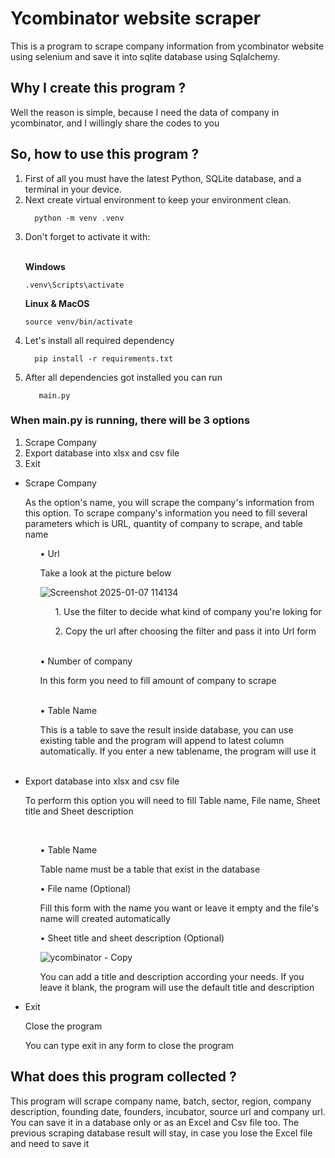 # Ycombinator website scraper

This is a program to scrape company information from ycombinator website using selenium and save it into sqlite database using Sqlalchemy. 
<br>

## Why I create this program ?

Well the reason is simple, because I need the data of company in ycombinator, and I willingly share the codes to you

## So, how to use this program ?
<ol>
<li>First of all you must have the latest Python, SQLite database, and a terminal in your device.</li> 
<li>Next create virtual environment to keep your environment clean.</li>

```
  python -m venv .venv
```

<li>Don't forget to activate it with:</li>
  <br>

__Windows__

``.venv\Scripts\activate``

__Linux & MacOS__

```
source venv/bin/activate
```
<li>Let's install all required dependency</li> 

```
  pip install -r requirements.txt
```

<li>After all dependencies got installed you can run</li>

```
   main.py
```
</ol>

### When main.py is running, there will be 3 options

1. Scrape Company
2. Export database into xlsx and csv file
3. Exit
   <br>

<ul>
<li> Scrape Company </li>
<p>As the option's name, you will scrape the company's information from this option. To scrape company's information 
you need to fill several parameters which is URL, quantity of company to scrape, and table name</p>

<ol>
• Url 
<p> Take a look at the picture below </p>

![Screenshot 2025-01-07 114134](https://github.com/user-attachments/assets/a0ccc873-5c9c-4d1e-987d-daf7af1682b4)

<ol>
<p> 1. Use the filter to decide what kind of company you're loking for </p>
<p> 2. Copy the url after choosing the filter and pass it into Url form</p>
</ol>

<br>
• Number of company
<p> In this form you need to fill amount of company to scrape </p>

<br>
• Table Name
<p> This is a table to save the result inside database, you can use existing table and the program will append to latest 
column automatically. If you enter a new tablename, the program will use it </p>
<br>

</ol>
<li>
Export database into xlsx and csv file 
<p> To perform this option you will need to fill Table name, File name, Sheet title and Sheet description</p>
<ol>
<br>

• Table Name

<p> Table name must be a table that exist in the database</p>

• File name (Optional)

<p> Fill this form with the name you want or leave it empty and the file's name will created automatically</p>

• Sheet title and sheet description (Optional)

![ycombinator - Copy](https://github.com/user-attachments/assets/9bf180c6-ecb0-4f3b-9b14-8af6cf9ca0f8)

<p> You can add a title and description according your needs. If you leave it blank, the program will use the default title 
and description</p>

</ol>
</li>
<li>
Exit
<p> Close the program </p>
<p> You can type exit in any form to close the program</p>
</li>
</ul>


## What does this program collected ?

This program will scrape company name, batch, sector, region, company description, founding date, founders, incubator,
source url and company url. You can save it in a database only or as an Excel and Csv file too. The previous scraping
database result will stay, in case you lose the Excel file and need to save it
